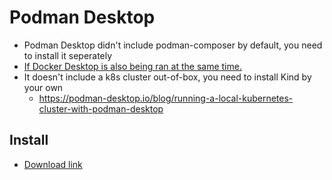 # Podman Desktop
- Podman Desktop didn't include podman-composer by default, you need to install it seperately
- [If Docker Desktop is also being ran at the same time.](https://podman-desktop.io/docs/troubleshooting/troubleshooting-podman#warning-about-docker-compatibility-mode)
- It doesn't include a k8s cluster out-of-box, you need to install Kind by your own
  - https://podman-desktop.io/blog/running-a-local-kubernetes-cluster-with-podman-desktop
## Install  
- [Download link](https://podman-desktop.io/downloads)
